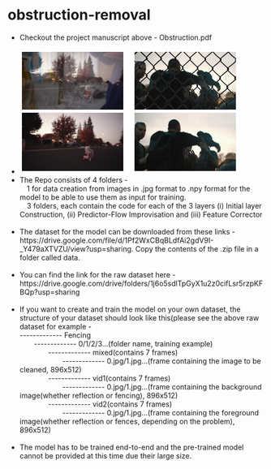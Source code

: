 # obstruction-removal
<ul>
<li>Checkout the project manuscript above - Obstruction.pdf</li><br>
<li><img src="images/example.png"></li>
<li>The Repo consists of 4 folders -<br>
&emsp;1 for data creation from images in .jpg format to .npy format for the model to be able to use them as input for training.<br>
&emsp;3 folders, each contain the code for each of the 3 layers (i) Initial layer Construction, (ii) Predictor-Flow Improvisation and (iii) Feature Corrector</li><br>

<li>The dataset for the model can be downloaded from these links - https://drive.google.com/file/d/1Pf2WxCBqBLdfAi2gdV9I-_Y479aXTVZU/view?usp=sharing. Copy the contents of the .zip file in a folder called data.</li><br>

<li>You can find the link for the raw dataset here - https://drive.google.com/drive/folders/1j6o5sdlTpGyX1u2z0cifLsr5rzpKFBQp?usp=sharing</li><br>

<li>If you want to create and train the model on your own dataset, the structure of your dataset should look like this(please see the above raw dataset for example -<br> 
------------- Fencing<br>
&emsp;&emsp;------------- 0/1/2/3...(folder name, training example)<br>
&emsp;&emsp;&emsp;&emsp;------------- mixed(contains 7 frames)<br>
&emsp;&emsp;&emsp;&emsp;&emsp;&emsp;------------- 0.jpg/1.jpg...(frame containing the image to be cleaned, 896x512)<br>
&emsp;&emsp;&emsp;&emsp;------------- vid1(contains 7 frames)<br>
&emsp;&emsp;&emsp;&emsp;&emsp;&emsp;------------- 0.jpg/1.jpg...(frame containing the background image(whether reflection or fencing), 896x512)<br>      &emsp;&emsp;&emsp;&emsp;------------- vid2(contains 7 frames)<br>
&emsp;&emsp;&emsp;&emsp;&emsp;&emsp;------------- 0.jpg/1.jpg...(frame containing the foreground image(whether reflection or fences, depending on the problem), 896x512)<br></li><br>

<li>The model has to be trained end-to-end and the pre-trained model cannot be provided at this time due their large size.</li><br>
